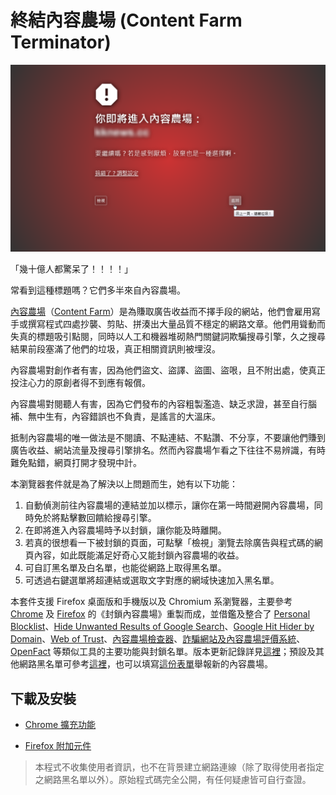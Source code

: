 終結內容農場 (Content Farm Terminator)
======================================

![Screenshot](doc/screenshots/main-001.png)

「幾十億人都驚呆了！！！！」

常看到這種標題嗎？它們多半來自內容農場。

[內容農場](https://zh.wikipedia.org/wiki/%E5%85%A7%E5%AE%B9%E8%BE%B2%E5%A0%B4)（[Content Farm](https://en.wikipedia.org/wiki/Content_farm)）是為賺取廣告收益而不擇手段的網站，他們會雇用寫手或撰寫程式四處抄襲、剪貼、拼湊出大量品質不穩定的網路文章。他們用聳動而失真的標題吸引點閱，同時以人工和機器堆砌熱門關鍵詞欺騙搜尋引擎，久之搜尋結果前段塞滿了他們的垃圾，真正相關資訊則被埋沒。

內容農場對創作者有害，因為他們盜文、盜譯、盜圖、盜哏，且不附出處，使真正投注心力的原創者得不到應有報償。

內容農場對閱聽人有害，因為它們發布的內容粗製濫造、缺乏求證，甚至自行腦補、無中生有，內容錯誤也不負責，是謠言的大溫床。

抵制內容農場的唯一做法是不閱讀、不點連結、不點讚、不分享，不要讓他們賺到廣告收益、網站流量及搜尋引擎排名。然而內容農場乍看之下往往不易辨識，有時難免點錯，網頁打開才發現中計。

本瀏覽器套件就是為了解決以上問題而生，她有以下功能：
1. 自動偵測前往內容農場的連結並加以標示，讓你在第一時間避開內容農場，同時免於將點擊數回饋給搜尋引擎。
2. 在即將進入內容農場時予以封鎖，讓你能及時離開。
3. 若真的很想看一下被封鎖的頁面，可點擊「檢視」瀏覽去除廣告與程式碼的網頁內容，如此既能滿足好奇心又能封鎖內容農場的收益。
4. 可自訂黑名單及白名單，也能從網路上取得黑名單。
5. 可透過右鍵選單將超連結或選取文字對應的網域快速加入黑名單。

本套件支援 Firefox 桌面版和手機版以及 Chromium 系瀏覽器，主要參考 [Chrome](https://chrome.google.com/webstore/detail/content-farm-blocker/opjaibbmmpldcncnbbglondckfnokfpm) 及 [Firefox](https://addons.mozilla.org/firefox/addon/block-content-farm) 的《封鎖內容農場》重製而成，並借鑑及整合了 [Personal Blocklist](https://chrome.google.com/webstore/detail/personal-blocklist-by-goo/nolijncfnkgaikbjbdaogikpmpbdcdef)、[Hide Unwanted Results of Google Search](https://addons.mozilla.org/firefox/addon/hide-unwanted-results-of-go/)、[Google Hit Hider by Domain](https://greasyfork.org/scripts/1682-google-hit-hider-by-domain-search-filter-block-sites)、[Web of Trust](https://chrome.google.com/webstore/detail/wot-web-of-trust-website/bhmmomiinigofkjcapegjjndpbikblnp)、[內容農場檢查器](https://play.google.com/store/apps/details?id=hk.collaction.contentfarmblocker)、[詐騙網站及內容農場評價系統](https://chrome.google.com/webstore/detail/mpeppilpojkpjkplhihbcfapmlnlkckb)、[OpenFact](https://chrome.google.com/webstore/detail/openfact/jbmgeongeghaeobkhibolfghncafeicp) 等類似工具的主要功能與封鎖名單。版本更新記錄詳見[這裡](https://github.com/danny0838/content-farm-terminator/blob/master/RELEASES.md)；預設及其他網路黑名單可參考[這裡](https://github.com/danny0838/content-farm-terminator/tree/gh-pages)，也可以填寫[這份表單](https://goo.gl/forms/4nsmTmGjJUzQtr0p1)舉報新的內容農場。

## 下載及安裝

* [Chrome 擴充功能](https://chrome.google.com/webstore/detail/content-farm-terminator/lcghoajegeldpfkfaejegfobkapnemjl)

* [Firefox 附加元件](https://addons.mozilla.org/firefox/addon/content-farm-terminator/)

> 本程式不收集使用者資訊，也不在背景建立網路連線（除了取得使用者指定之網路黑名單以外）。原始程式碼完全公開，有任何疑慮皆可自行查證。
